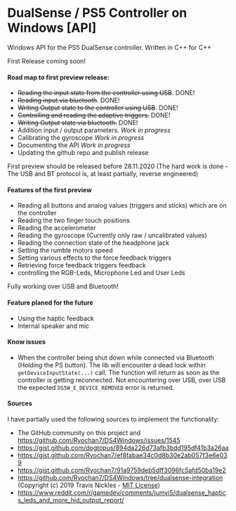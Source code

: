 # DualSense / PS5 Controller on Windows [API]
Windows API for the PS5 DualSense controller.  Written in C++ for C++

First Release coming soon!

#### Road map to first preview release:

- ~~Reading the input state from the controller using USB~~. DONE!
- ~~Reading input via bluetooth~~. DONE!
- ~~Writing Output state to the controller using USB~~. DONE!
- ~~Controlling and reading the adaptive triggers.~~ DONE!
- ~~Writing Output state via bluetooth.~~ DONE!
- Addition input / output parameters. *Work in progress*
- Calibrating the gyroscope *Work in progress*
- Documenting the API *Work in progress*
- Updating the github repo and publish release

First preview should be released before 28.11.2020 (The hard work is done - The USB and BT protocol is, at least partially, reverse engineered)

#### Features of the first preview

- Reading all buttons and analog values (triggers and sticks) which are on the controller
- Reading the two finger touch positions
- Reading the accelerometer
- Reading the  gyroscope (Currently only raw / uncalibrated values) 
- Reading the connection state of the headphone jack
- Setting the rumble motors speed
- Setting various effects to the force feedback triggers
- Retrieving force feedback triggers feedback
- controlling the RGB-Leds, Microphone Led and User Leds 

Fully working over USB and Bluetooth! 

#### Feature planed for the future

- Using the haptic feedback
- Internal speaker and mic

#### Know issues 

- When the controller being shut down while connected via Bluetooth (Holding the PS button). The lib will encounter a dead lock within `getDeviceInputState(...)` call. The function will return as soon as the controller is getting reconnected. Not encountering over USB, over USB the expected `DS5W_E_DEVICE_REMOVED` error is returned. 

#### Sources

I have partially used the following sources to implement the functionality:

- The GitHub community on this project and https://github.com/Ryochan7/DS4Windows/issues/1545
- https://gist.github.com/dogtopus/894da226d73afb3bdd195df41b3a26aa
- https://gist.github.com/Ryochan7/ef8fabae34c0d8b30e2ab057f3e6e039
- https://gist.github.com/Ryochan7/91a9759deb5dff3096fc5afd50ba19e2
- https://github.com/Ryochan7/DS4Windows/tree/dualsense-integration (Copyright (c) 2019 Travis Nickles - [MIT License](https://github.com/Ryochan7/DS4Windows/blob/jay/LICENSE.txt))
- https://www.reddit.com/r/gamedev/comments/jumvi5/dualsense_haptics_leds_and_more_hid_output_report/

